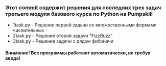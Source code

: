 <h3>Этот commit содержит решения для последних трех задач третьего модуля базового курса по Python на Pumpskill</h3>

<ul>
<li>1task.py - Решение первой задачи со множественными формами числительных</li>
<li>2task.py - Решение второй задачи "FizzBuzz"</li>
<li>3task.py - Решение задачи с рядом фибоначи</li>
</ul>

<h4>Внимание! Все программы работают автоматически, не требуя ввода!</h4>
